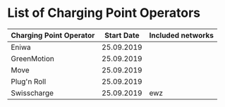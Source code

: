 # List of Charging Point Operators

| Charging Point Operator | Start Date | Included networks
| --- | --- | ---
| Eniwa | 25.09.2019 | 
| GreenMotion | 25.09.2019 |
| Move | 25.09.2019 |
| Plug'n Roll | 25.09.2019 |
| Swisscharge | 25.09.2019 | ewz
